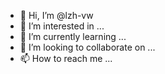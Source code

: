 - 👋 Hi, I’m @lzh-vw
- 👀 I’m interested in ...
- 🌱 I’m currently learning ...
- 💞️ I’m looking to collaborate on ...
- 📫 How to reach me ...

<!---
lzh-vw/lzh-vw is a ✨ special ✨ repository because its `README.md` (this file) appears on your GitHub profile.
You can click the Preview link to take a look at your changes.
--->
